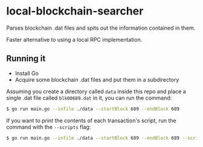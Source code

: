 
# local-blockchain-searcher

Parses blockchain .dat files and spits out the information contained in them.

Faster alternative to using a local RPC implementation.

## Running it

- Install Go
- Acquire some blockchain .dat files and put them in a subdirectory

Assuming you create a directory called `data` inside this repo and place a single .dat file called `blk00689.dat` in it, you can run the command:

```sh
$ go run main.go --infile ./data --startBlock 689 --endBlock 689
```

If you want to print the contents of each transaction's script, run the command with the `--scripts` flag:

```sh
$ go run main.go --infile ./data --startBlock 689 --endBlock 689 --scripts
```

